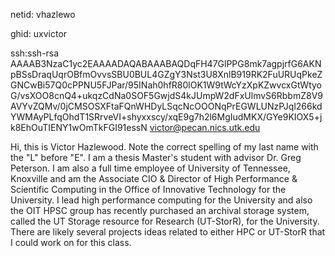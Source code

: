 netid: vhazlewo

ghid: uxvictor

ssh:ssh-rsa AAAAB3NzaC1yc2EAAAADAQABAAABAQDqFH47GlPPG8mk7agpjrfG6AKNpBSsDraqUqrOBfmOvvsSBU0BUL4GZgY3Nst3U8XnlB919RK2FuURUqPkeZGNCwBi57Q0cPPNU5FJPar/95INah0hfR80lOK1W9tWcYzXpKZwvcxGtWtyoG/vsXOO8cnQ4+ukqzCdNa0SOF5GwjdS4kJUmpW2dFxUlmvS6RbbmZ8V9AVYvZQMv/0jCMSOSXFtaFQnWHDyLSqcNcOOONqPrEGWLUNzPJql266kdYWMAyPLfqOhdT1SRrveVI+shyxxscy/xqE9g7h2l6MgIudMKX/GYe9KIOX5+jk8EhOuTIENY1wOmTkFGI91essN victor@pecan.nics.utk.edu

Hi, this is Victor Hazlewood.  Note the correct spelling of my last name with the "L" before "E".   I am a thesis Master's student with advisor Dr. Greg Peterson. I am also a full time employee of University of Tennessee, Knoxville and
am the Associate CIO & Director of High Performance & Scientific Computing in the Office of Innovative Technology for the University.   I lead high performance computing for the University and also the OIT HPSC group has recently
purchased an archival storage system, called the UT Storage resource for Research (UT-StorR), for the University.  There are likely several projects ideas related to either HPC or UT-StorR that I could work on for this class.  
